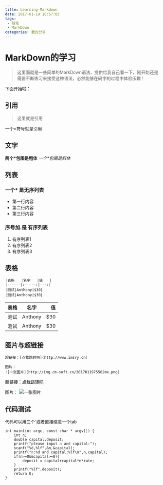 ```yaml
---
title: Learning-Markdown
date: 2017-01-19 16:57:03
tags: 
 - 随笔
 - MarkDown
categories: 我的分享
---
```

# MarkDown的学习
> 这里面就是一些简单的MarkDown语法，提供给我自己看一下，刚开始还是需要不断练习来接受这种语法，必然能够在码字的过程中体验乐趣！

下面开始啦：

<!--more-->
## 引用
> 这里就是引用

一个>符号就是引用
## 文字
**两个\*包围是粗体** *一个\*包围是斜体*
## 列表
### 一个* 是无序列表

* 第一行内容
* 第二行内容
* 第三行内容

### 序号加.是 有序列表

1. 有序列表1
2. 有序列表2
3. 有序列表3

## 表格

	|表格   |名字   |值   |
	|------|:-----:|---:|
	|测试|Anthony|$30|
	|测试|Anthony|$30|

|表格   |名字   |值   |
|------|:-----:|---:|
|测试|Anthony|$30|
|测试|Anthony|$30|

## 图片与超链接

	超链接：[点我跳转吧](http://www.imsry.cn)

	图片：
	![一张图片](http://img.cm-soft.cn/2017011975502me.png)

超链接：[点我跳转吧](http://www.imsry.cn)

图片：
![一张图片](http://img.cm-soft.cn/2017011975502me.png)

## 代码测试

代码可以用三个`或者直接缩进一个tab

```
int main(int argc, const char * argv[]) {
	int n;
    double capital,deposit;
    printf("please input n and capital:");
    scanf("%d,%lf",&n,&capital);
    printf("n:%d and capital:%lf\n",n,capital);
    if(n>=0&&capital>=0){
        deposit = capital+capital*n*rate;
    }
    printf("%lf",deposit);
    return 0;
}
```